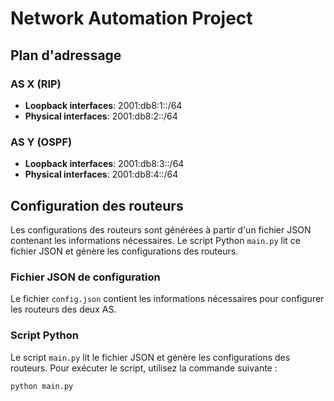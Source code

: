 # Network Automation Project

## Plan d'adressage

### AS X (RIP)
- **Loopback interfaces**: 2001:db8:1::/64
- **Physical interfaces**: 2001:db8:2::/64

### AS Y (OSPF)
- **Loopback interfaces**: 2001:db8:3::/64
- **Physical interfaces**: 2001:db8:4::/64

## Configuration des routeurs

Les configurations des routeurs sont générées à partir d'un fichier JSON contenant les informations nécessaires. Le script Python `main.py` lit ce fichier JSON et génère les configurations des routeurs.

### Fichier JSON de configuration

Le fichier `config.json` contient les informations nécessaires pour configurer les routeurs des deux AS.

### Script Python

Le script `main.py` lit le fichier JSON et génère les configurations des routeurs. Pour exécuter le script, utilisez la commande suivante :

```bash
python main.py
